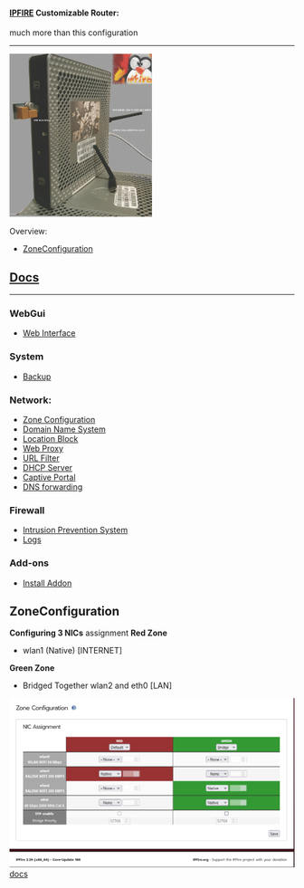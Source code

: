 #### [IPFIRE](https://www.ipfire.org/) Customizable Router:
much more than this configuration

---
<img src="https://github.com/universalbit-dev/universalbit-dev/blob/main/ipfire/images/IPFIRE_HPT610.jpg" width="50%"></img>


Overview:
* [ZoneConfiguration](#ZoneConfiguration)



## [Docs](https://www.ipfire.org/docs)
---
### WebGui
* [Web Interface](https://www.ipfire.org/docs/configuration)
### System
* [Backup](https://www.ipfire.org/docs/configuration/system/backup)
### Network:
* [Zone Configuration](https://www.ipfire.org/docs/configuration/network/zoneconf)
* [Domain Name System](https://www.ipfire.org/docs/configuration/network/dns-server)
* [Location Block](https://www.ipfire.org/docs/configuration/firewall/geoip-block)
* [Web Proxy](https://www.ipfire.org/docs/configuration/network/proxy)
* [URL Filter](https://www.ipfire.org/docs/configuration/network/proxy/url-filter)
* [DHCP Server](https://www.ipfire.org/docs/configuration/network/dhcp)
* [Captive Portal](https://www.ipfire.org/docs/configuration/network/captive)
* [DNS forwarding](https://www.ipfire.org/docs/configuration/network/dnsforward)
### Firewall
* [Intrusion Prevention System](https://www.ipfire.org/docs/configuration/firewall/ips)
* [Logs](https://www.ipfire.org/docs/configuration/logs/firewall)
### Add-ons
* [Install Addon](https://www.ipfire.org/docs/search?q=install+addon)


## ZoneConfiguration 
<strong>Configuring 3 NICs</strong> assignment
<strong>Red Zone</strong>
* wlan1 (Native)   [INTERNET]

<strong>Green Zone</strong>
* Bridged Together wlan2 and eth0 [LAN] 


<img src="https://github.com/universalbit-dev/universalbit-dev/blob/main/ipfire/images/bridge_green_area.png" width="auto"></img>
[docs](https://www.ipfire.org/docs/configuration/network/zoneconf/bridge3nic2green)
